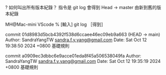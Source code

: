 ? 如何叫出所有版本紀錄？
指令是  git log
會得到 Head -> master 由新到舊的版本紀錄

MH@Mac-mini VScode % [輸入] git log
［得到］

commit 01d8983d5bcb4392f538d6ccaee46ec09eb9a663 (HEAD -> main)
Author: SandraYangTW <sandra.f.y.yang@gmail.com>
Date:   Sat Oct 12 19:38:50 2024 +0800
    基礎規則

commit a0909ec3dbbc6e9acce01eda8f45a506538049fa
Author: SandraYangTW <sandra.f.y.yang@gmail.com>
Date:   Sat Oct 12 19:35:19 2024 +0800
    基礎規則